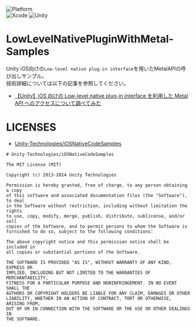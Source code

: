 ![Platform](https://img.shields.io/badge/platform-iOS15.0%2B%20%7C%20iPadOS15.0%2B-9cf)<br>
![Xcode](https://img.shields.io/badge/Xcode-14.1-blue)
![Unity](https://img.shields.io/badge/Unity-2022.2.0f1-lightgrey)

# LowLevelNativePluginWithMetal-Samples

Unity iOS向けの`Low-level native plug-in interface`を用いたMetalAPIの呼び出しサンプル。<br>
技術詳細については以下の記事を参照してください。<br>

- [【Unity】iOS 向けの Low-level native plug-in interface を利用した Metal API へのアクセスについて調べてみた](https://qiita.com/mao_/items/e635705ac9860cb750f8)

# LICENSES

- [Unity-Technologies/iOSNativeCodeSamples](https://github.com/Unity-Technologies/iOSNativeCodeSamples/blob/2019-dev/LICENSE)

```
# Unity-Technologies/iOSNativeCodeSamples

The MIT License (MIT)

Copyright (c) 2013-2014 Unity Technologies

Permission is hereby granted, free of charge, to any person obtaining a copy
of this software and associated documentation files (the "Software"), to deal
in the Software without restriction, including without limitation the rights
to use, copy, modify, merge, publish, distribute, sublicense, and/or sell
copies of the Software, and to permit persons to whom the Software is
furnished to do so, subject to the following conditions:

The above copyright notice and this permission notice shall be included in
all copies or substantial portions of the Software.

THE SOFTWARE IS PROVIDED "AS IS", WITHOUT WARRANTY OF ANY KIND, EXPRESS OR
IMPLIED, INCLUDING BUT NOT LIMITED TO THE WARRANTIES OF MERCHANTABILITY,
FITNESS FOR A PARTICULAR PURPOSE AND NONINFRINGEMENT. IN NO EVENT SHALL THE
AUTHORS OR COPYRIGHT HOLDERS BE LIABLE FOR ANY CLAIM, DAMAGES OR OTHER
LIABILITY, WHETHER IN AN ACTION OF CONTRACT, TORT OR OTHERWISE, ARISING FROM,
OUT OF OR IN CONNECTION WITH THE SOFTWARE OR THE USE OR OTHER DEALINGS IN
THE SOFTWARE.
```
